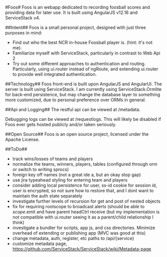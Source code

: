 ﻿#Foos#
Foos is an webapp dedicated to recording foosball scores and providing data for later use. It is built using AngularJS v12.16 and ServiceStack v4.

##Intent##
Foos is a small personal project, designed with just three purposes in mind:

* Find out who the best NCR in-house Foosball player is. (hint: it's not me).
* Familiarize myself with ServiceStack, particularly in contrast to Web Api 2
* Try out some different approaches to authentication and routing. Particularly, using ui.router instead of ngRoute, and extending ui.router to provide well integrated authentication.

##Technology##
Foos front-end is built upon AngularJS and AngularUI.
The server is built using ServiceStack. I am currently using ServiceStack.Ormlite for back-end persistence, but may change the database layer to something more customized, due to personal preference over ORMs in general.

##Api and Logging##
The restful api can be viewed at /metadata.

Debugging logs can be viewed at /requestlogs. This will likely be disabled if Foos ever gets hosted publicly and/or taken seriously.

##Open Source##
Foos is an open source project, licensed under the Apache License.

##ToDo##
* track wins/losses of teams and players
* normalize the teams, winners, players, tables (configured through orm or switch to writing sprocs)
* foreign key off names (not a great ide a, but an okay stop gap)
* use jira typeahead styling for entering team and players
* consider adding local persistence for user, ss-id cookie for session id, user is encrypted, so not sure how to restore that, and I dont want to maintain the auth state separately
* investigate further levels of recursion for get and post of nested objects
* fix for requiring rootscope to broadcast alerts (should be able to $scope.$emit and have parent headCtrl receive (but my implementation is not compatible with ui.router seeing it as a parent/child relationship I think)
* investigate a bundler for scripts, app js, and css directories. Minimize overhead of extending or publishing app (MVC was good at this)
* change metadata, auth, register, etc paths to /api/{service}
* customize metadata page, https://github.com/ServiceStack/ServiceStack/wiki/Metadata-page
